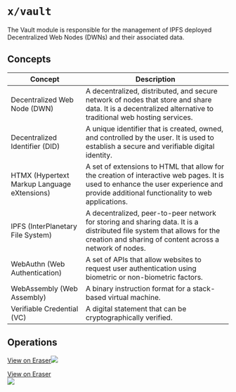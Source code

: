 # `x/vault`

The Vault module is responsible for the management of IPFS deployed Decentralized Web Nodes (DWNs) and their associated data.

## Concepts

| Concept                                     | Description                                                                                                                                                                           |
| ------------------------------------------- | ------------------------------------------------------------------------------------------------------------------------------------------------------------------------------------- |
| Decentralized Web Node (DWN)                | A decentralized, distributed, and secure network of nodes that store and share data. It is a decentralized alternative to traditional web hosting services.                           |
| Decentralized Identifier (DID)              | A unique identifier that is created, owned, and controlled by the user. It is used to establish a secure and verifiable digital identity.                                             |
| HTMX (Hypertext Markup Language eXtensions) | A set of extensions to HTML that allow for the creation of interactive web pages. It is used to enhance the user experience and provide additional functionality to web applications. |
| IPFS (InterPlanetary File System)           | A decentralized, peer-to-peer network for storing and sharing data. It is a distributed file system that allows for the creation and sharing of content across a network of nodes.    |
| WebAuthn (Web Authentication)               | A set of APIs that allow websites to request user authentication using biometric or non-biometric factors.                                                                            |
| WebAssembly (Web Assembly)                  | A binary instruction format for a stack-based virtual machine.                                                                                                                        |
| Verifiable Credential (VC)                  | A digital statement that can be cryptographically verified.                                                                                                                           |

## Operations

[View on Eraser![](https://app.eraser.io/workspace/ZFigXnzF1bkQR1VBq7Mz/preview?elements=_hAjUxIKPzF4ffIL4Ow_9w&type=embed)](https://app.eraser.io/workspace/ZFigXnzF1bkQR1VBq7Mz?elements=_hAjUxIKPzF4ffIL4Ow_9w)

<a href="https://app.eraser.io/workspace/Q7CKbYyprt9U2VdwCR70?elements=ywrPbfX1Oml1dLOfdEQEiA">View on Eraser<br /><img src="https://app.eraser.io/workspace/Q7CKbYyprt9U2VdwCR70/preview?elements=ywrPbfX1Oml1dLOfdEQEiA&type=embed" /></a>
